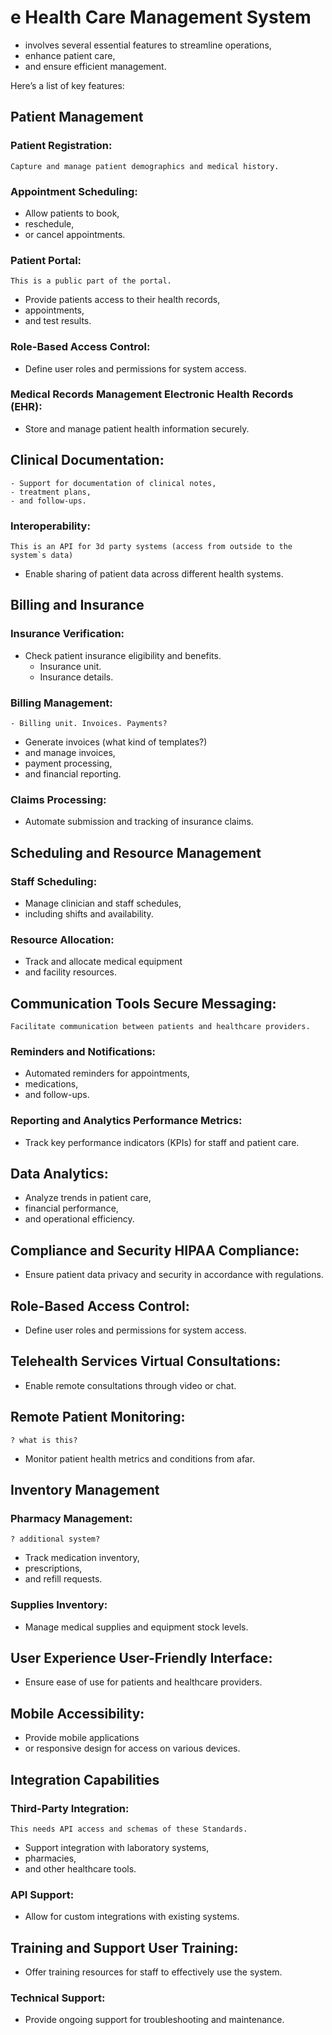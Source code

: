 
# e Health Care Management System 
    
- involves several essential features to streamline operations, 
- enhance patient care, 
- and ensure efficient management. 

Here’s a list of key features: 

## Patient Management 
### Patient Registration: 
    Capture and manage patient demographics and medical history. 

### Appointment Scheduling: 
- Allow patients to book, 
- reschedule, 
- or cancel appointments. 

### Patient Portal: 
    This is a public part of the portal.
- Provide patients access to their health records, 
- appointments, 
- and test results. 

### Role-Based Access Control: 
- Define user roles and permissions for system access. 

### Medical Records Management Electronic Health Records (EHR): 
- Store and manage patient health information securely. 


## Clinical Documentation: 
    - Support for documentation of clinical notes, 
    - treatment plans, 
    - and follow-ups. 

### Interoperability: 
    This is an API for 3d party systems (access from outside to the system`s data)
- Enable sharing of patient data across different health systems.


## Billing and Insurance 
### Insurance Verification: 
- Check patient insurance eligibility and benefits.
    - Insurance unit.
    - Insurance details.

### Billing Management: 
    - Billing unit. Invoices. Payments?
- Generate invoices (what kind of templates?)
- and manage invoices, 
- payment processing, 
- and financial reporting. 

### Claims Processing: 
- Automate submission and tracking of insurance claims. 


## Scheduling and Resource Management 
### Staff Scheduling: 
- Manage clinician and staff schedules, 
- including shifts and availability. 

### Resource Allocation: 
- Track and allocate medical equipment 
- and facility resources. 

## Communication Tools Secure Messaging: 
    Facilitate communication between patients and healthcare providers. 

### Reminders and Notifications: 
- Automated reminders for appointments, 
- medications, 
- and follow-ups. 

### Reporting and Analytics Performance Metrics: 
- Track key performance indicators (KPIs) for staff and patient care. 

## Data Analytics: 
- Analyze trends in patient care, 
- financial performance, 
- and operational efficiency. 

## Compliance and Security HIPAA Compliance: 
- Ensure patient data privacy and security in accordance with regulations. 

## Role-Based Access Control: 
- Define user roles and permissions for system access. 

## Telehealth Services Virtual Consultations: 
- Enable remote consultations through video or chat. 

## Remote Patient Monitoring: 
    ? what is this?
- Monitor patient health metrics and conditions from afar. 


## Inventory Management 
### Pharmacy Management: 
    ? additional system?
- Track medication inventory, 
- prescriptions, 
- and refill requests. 

### Supplies Inventory: 
- Manage medical supplies and equipment stock levels. 


## User Experience User-Friendly Interface: 
- Ensure ease of use for patients and healthcare providers. 

## Mobile Accessibility: 
- Provide mobile applications 
- or responsive design for access on various devices. 


## Integration Capabilities 
### Third-Party Integration: 
    This needs API access and schemas of these Standards.
- Support integration with laboratory systems, 
- pharmacies, 
- and other healthcare tools. 

### API Support: 
- Allow for custom integrations with existing systems. 


## Training and Support User Training: 
- Offer training resources for staff to effectively use the system. 

### Technical Support: 
- Provide ongoing support for troubleshooting and maintenance.
